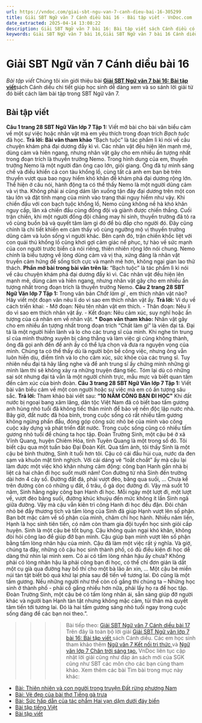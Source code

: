 ```yaml
---
url: https://vndoc.com/giai-sbt-ngu-van-7-canh-dieu-bai-16-305299
title: Giải SBT Ngữ văn 7 Cánh diều bài 16 - Bài tập viết - VnDoc.com
date_extracted: 2025-04-14 13:08:22
description: Giải SBT Ngữ văn 7 bài 16: Bài tập viết sách Cánh diều có đáp án chi tiết cho các bạn cùng tham khảo.
keywords: Giải SBT Ngữ văn 7 bài 16,Giải SBT Ngữ văn 7 bài 16 Cánh diều,Giải sách bài tập Ngữ văn CD lớp 7,Ngữ văn lớp 7 Cánh diều,giải bài tập ngữ văn lớp 7,bài Bài tập viết,ôn tập ngữ văn 7,trắc nghiệm ngữ văn 7 CD
---
```


# Giải SBT Ngữ văn 7 Cánh diều bài 16
 _Bài tập viết_
Chúng tôi xin giới thiệu bài [**Giải SBT Ngữ văn 7 bài 16: Bài tập viết**](<https://vndoc.com/giai-sbt-ngu-van-7-canh-dieu-bai-16-305299>)sách Cánh diều chi tiết giúp học sinh dễ dàng xem và so sánh lời giải từ đó biết cách làm bài tập trong SBT Ngữ văn 7.
## Bài tập viết
**Câu 1 trang 28 SBT Ngữ Văn lớp 7 Tập 1:** Viết mở bài cho bài văn biểu cảm về một sự việc hoặc nhân vật mà em yêu thích trong đoạn trích _Bạch tuộc_ đã học.
**Trả lời:**
**Bài văn tham khảo**
“Bạch tuộc” là tác phẩm lì kì nói về câu chuyện khám phá đại dương đầy kì vì. Các nhân vật đều hiện lên mạnh mẽ, dùng cảm và hiên ngang, nhưng nhân vật gây cho em nhiều ấn tượng nhất trong đoạn trích là thuyền trưởng Nemo.
Trong hình dung của em, thuyền trưởng Nemo là một người đàn ông cao lớn, giỏi giang. Ông đã tự mình sáng chế và điều khiển cả con tàu khổng lồ, cùng tất cả anh em bạn bè trên thuyền vượt qua bao nguy hiểm khó khăn để khám phá đại dương rộng lớn.
Thể hiện ở câu nói, hành động ta có thể thấy Nemo là một người dũng cảm và vị tha. Không phải ai cũng dám lặn xuống tận đáy đại dương trên một con tàu lớn và đặt tính mạng của mình vào trạng thái nguy hiểm như vậy. Khi chiến đấu với con bạch tuộc khổng lồ, Nemo cũng không nề hà khó khăn nguy cấp, lăn xả chiến đấu cùng đồng đội và giành được chiến thắng. Cuối trận chiến, khi một người đồng đội chẳng may hi sinh, thuyền trưởng đã tỏ ra vô cùng buồn bã và quyết tâm làm gì đó để bù đắp cho người đó. Đây cũng chính là chi tiết khiến em cảm thấy vô cùng ngưỡng mộ vị thuyền trưởng dũng cảm và luôn sống vì người khác. Bên cạnh đó, trận chiến khốc liệt với con quái thú khổng lồ cũng khơi gợi cảm giác nể phục, tự hào về sức mạnh của con người trước biển cả nói riêng, thiên nhiên rộng lớn nói chung.
Nemo chính là biểu tượng về lòng dũng cảm và vị tha, xứng đáng là nhân vật truyền cảm hứng để sống tích cực và mạnh mẽ hơn, không ngại gian lao thử thách.
**Phần mở bài trong bài văn trên là:** “Bạch tuộc” là tác phẩm lì kì nói về câu chuyện khám phá đại dương đầy kì vì. Các nhân vật đều hiện lên mạnh mẽ, dùng cảm và hiên ngang, nhưng nhân vật gây cho em nhiều ấn tượng nhất trong đoạn trích là thuyền trưởng Nemo.
**Câu 2 trang 28 SBT Ngữ Văn lớp 7 Tập 1:** Trong văn bản _Chất làm gỉ_ , em thích nhân vật nào? Hãy viết một đoạn văn nêu lí do vì sao em thích nhân vật ấy.
**Trả lời:**
Ví dụ về cách triển khai:
\- Mở đoạn: Nêu tên nhân vật em thích.
\- Thân đoạn: Nêu lí do vì sao em thích nhân vật ấy.
\- Kết đoạn: Nêu cảm xúc, suy nghĩ hoặc ấn tượng của cá nhân em về nhân vật.
**\* Đoạn văn tham khảo:**
Nhân vật gây cho em nhiều ấn tượng nhất trong đoạn trích “Chất làm gỉ” là viên đại tá. Đại tá là một người hiền lành và lo cho các trung sĩ của mình. Khi nghe tin trung sĩ của mình thường xuyên bị căng thẳng và làm việc gì cũng không thành, ông đã gọi anh đến để anh ấy có thể lựa chọn và đưa ra nguyện vọng của mình. Chúng ta có thể thấy dù là người bộn bề công việc, nhưng ông vẫn luôn hiền dịu, điềm tĩnh và lo cho cảm xúc, sức khỏe của các trung sĩ. Tuy nhiên nếu đại tá hãy lắng nghe và để anh trung sĩ ấy chứng minh những gì mình làm thì sẽ không xảy ra những truyện đáng tiếc. Tóm lại dù có những sai sót nhưng đại tá vẫn là một người chính trực, mẫu mực và biết quan tâm đến cảm xúc của binh đoàn.
**Câu 3 trang 28 SBT Ngữ Văn lớp 7 Tập 1:** Viết bài văn biểu cảm về một con người hoặc sự việc mà em có ấn tượng sâu sắc.
**Trả lời:**
Tham khảo bài viết sau:
**“10 NĂM CÕNG BẠN ĐI HỌC"**
Khi đất nước bị ngoại bang xâm lăng, dân tộc Việt Nam đã có biết bao tấm gương anh hùng nhỏ tuổi đã không tiếc thân mình để bảo vệ nền độc lập nước nhà.
Bây giờ, đất nước đã hòa bình, trong cuộc sống có rất nhiều tấm gương không ngừng phấn đấu, đóng góp công sức nhỏ bé của mình vào công cuộc xây dựng và phát triển đất nước. Trong cuộc sống cũng có nhiều tấm gương nhỏ tuổi để chúng ta học tập. Đoàn Trường Sinh, một cậu bé ở xã Vĩnh Quang, huyện Chiêm Hóa, tỉnh Tuyên Quang là một trong số đó.
Tôi biết cậu qua một tuần báo Đại Đoàn Kết. Qua tấm ảnh, tôi thấy Sinh là một cậu bé bình thường, Sinh ít tuổi hơn tôi. Cậu có cái đầu húi cua, nước da đen sạm và khuôn mặt tinh nghịch. Với cái dáng vẻ “loắt choắt” ấy mà cậu lại làm được một việc khó khăn nhưng cảm động: cõng bạn Hanh gần nhà bị liệt cả hai chân đi học suốt mười năm\!
Con đường từ nhà Sinh đến trường dài hơn 4 cây số. Đường đất đá, phải vượt đèo, băng qua suối, … Chưa kể trên đường còn có những ụ đất, ổ trâu, ổ gà dọc đường đi. Vậy mà suốt 10 năm, Sinh hằng ngày cõng bạn Hanh đi học. Mỗi ngày một lượt đi, một lượt về, vượt đèo băng suối, đường khúc khuỷu đến mức không ít lần Sinh ngã giữa đường. Vậy mà cậu vẫn kiên trì cõng Hanh đi học đều đặn. Đôi chân nhỏ bé đầy thương tích và tấm lòng của Sinh đã giúp Hạnh vượt lên số phận. Bạn bớt mặc cảm về số phận của mình, chăm chỉ học hành. Nhiều năm liền, Hạnh là học sinh tiên tiến, có năm còn tham gia đội tuyển học sinh giỏi cấp huyện.
Sinh là một cậu bé tốt bụng. Cậu không quản ngại khó khăn, không đòi hỏi công lao để giúp đỡ bạn mình. Cậu giúp bạn mình vượt lên số phận bằng tấm lòng nhân hậu của mình. Cậu đã làm một việc rất ý nghĩa.
Và giờ, chúng ta đây, những cô cậu học sinh thành phố, có đủ điều kiện đi học dễ dàng thử nhìn lại mình xem. Có ai có tấm lòng nhân hậu ấy chưa? Không phải có lòng nhân hậu là phải cõng bạn đi học, có thể chỉ đơn giản là dắt một cụ già qua đường hay bố thí cho một bà lão ăn xin, … Một cậu bé miền núi tàn tật biết bỏ quá khứ lại phía sau để tiến về tương lai. Đó cũng là một tấm gương. Nếu những người như thế còn cố gắng thì chúng ta – Những học sinh ở thành phố - phải cố gắng nhiều hơn nữa, phải lấy họ ra để học tập.
Đoàn Trường Sinh, một cậu bé có tấm lòng nhân ái, sẵn sàng giúp đỡ người khác và người bạn Hạnh tàn tật nhưng không mặc cảm, tủi thân mà quyết tâm tiến tới tương lai. Đó là hai tấm gương sáng nhỏ tuổi ngay trong cuộc sống đáng để các bạn noi theo.”.
>>>> Bài tiếp theo: [Giải SBT Ngữ văn 7 Cánh diều bài 17](<https://vndoc.com/giai-sbt-ngu-van-7-canh-dieu-bai-17-305302>)
Trên đây là toàn bộ lời giải [Giải SBT Ngữ văn lớp 7 bài 16: Bài tập viết ](<https://vndoc.com/giai-sbt-ngu-van-7-canh-dieu-bai-16-305299>)sách Cánh diều. Các em học sinh tham khảo thêm [Ngữ văn 7 Kết nối tri thức ](<https://vndoc.com/ngu-van-7-kntt-tap2>)và [Ngữ văn lớp 7 Chân trời sáng tạo.](<https://vndoc.com/ngu-van-7-ctst-tap2>) VnDoc liên tục cập nhật lời giải cũng như đáp án sách mới của SGK cũng như SBT các môn cho các bạn cùng tham khảo.
Xem thêm các bài Tìm bài trong mục này khác:
  * [Bài: Thiên nhiên và con người trong truyện Đất rừng phương Nam](</giai-sbt-ngu-van-7-canh-dieu-bai-17-305302>)
  * [Bài: Vẻ đẹp của bài thơ Tiếng gà trưa](</giai-sbt-ngu-van-7-canh-dieu-bai-18-305306>)
  * [Bài: Sức hấp dẫn của tác phẩm Hai vạn dặm dưới đáy biển](</giai-sbt-ngu-van-7-canh-dieu-bai-19-305308>)
  * [Bài tập tiếng Việt](</giai-sbt-ngu-van-7-canh-dieu-bai-20-305311>)
  * [Bài tập viết](</giai-sbt-ngu-van-7-canh-dieu-bai-21-305365>)


